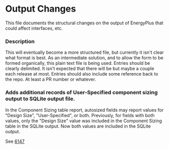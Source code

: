 Output Changes
==============

This file documents the structural changes on the output of EnergyPlus that could affect interfaces, etc.

### Description

This will eventually become a more structured file, but currently it isn't clear what format is best. As an intermediate solution, and to allow the form to be formed organically, this plain text file is being used. Entries should be clearly delimited.  It isn't expected that there will be but maybe a couple each release at most. Entries should also include some reference back to the repo.  At least a PR number or whatever.

### Adds additional records of User-Specified component sizing output to SQLite output file. 

In the Component Sizing table report, autosized fields may report values for "Design Size", "User-Specified", or both.  Previously, for fields with both values, only the "Design Size" value was included in the Component Sizing table in the SQLite output.  Now both values are included in the SQLite output.

See [6147](https://github.com/NREL/EnergyPlus/pull/6147)


